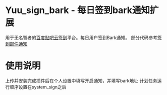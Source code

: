# Yuu_sign_bark - 每日签到bark通知扩展
用于无名智者的[百度贴吧云签到](https://github.com/MoeNetwork/Tieba-Cloud-Sign)平台。每日用户签到Bark通知。
部分代码参考[签到邮件通知](https://github.com/chajianku/haotian_signtz)

# 使用说明
上传并安装完成插件后在个人设置中填写开启通知，并填写bark地址
计划任务运行顺序设置在system_sign之后
